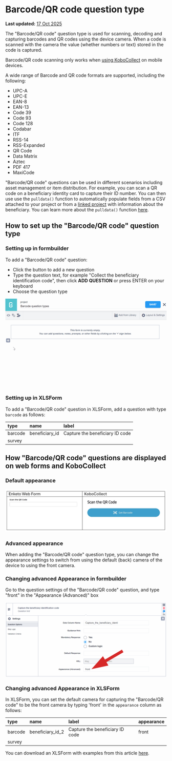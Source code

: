 # Barcode/QR code question type
**Last updated:** <a href="https://github.com/kobotoolbox/docs/blob/b70cdbf084f645b5cefa1a9368456f8f37b7245c/source/barcode_qrcode_questions.md" class="reference">17 Oct 2025</a>


The "Barcode/QR code" question type is used for scanning, decoding and capturing
barcodes and QR codes using the device camera. When a code is scanned with the
camera the value (whether numbers or text) stored in the code is captured.

<p class="note">
  Barcode/QR code scanning only works when <a href="https://support.kobotoolbox.org/kobocollect_on_android_latest.html">using KoboCollect</a> on mobile devices.
</p>

A wide range of Barcode and QR code formats are supported, including the
following:

- UPC-A
- UPC-E
- EAN-8
- EAN-13
- Code 39
- Code 93
- Code 128
- Codabar
- ITF
- RSS-14
- RSS-Expanded
- QR Code
- Data Matrix
- Aztec
- PDF 417
- MaxiCode

"Barcode/QR code" questions can be used in different scenarios including asset
management or item distribution. For example, you can scan a QR code on a
beneficiary identity card to capture their ID number. You can then use use the
`pulldata()` function to automatically populate fields from a CSV attached to
your project or from a [linked project](dynamic_data_attachment.md) with
information about the beneficiary. You can learn more about the `pulldata()`
function [here](https://xlsform.org/en/#how-to-pull-data-from-csv).

## How to set up the "Barcode/QR code" question type

### Setting up in formbuilder

To add a "Barcode/QR code" question:

- Click the <i class="k-icon k-icon-plus"></i> button to add a new question
- Type the question text, for example "Collect the beneficiary identification
  code", then click **ADD QUESTION** or press ENTER on your keyboard
- Choose the question type

![Adding Barcode/QRCode questions](images/barcode_qrcode_questions/adding_barcode_qrcode_questions.gif)

### Setting up in XLSForm

To add a "Barcode/QR code" question in XLSForm, add a question with type
`barcode` as follows:

| type    | name           | label                           |
| :------ | :------------- | :------------------------------ |
| barcode | beneficiary_id | Capture the beneficiary ID code |
| survey  |

## How "Barcode/QR code" questions are displayed on web forms and KoboCollect

### Default appearance

![Default appearance of Barcode/QRCode questions](images/barcode_qrcode_questions/barcode_qrcode_default.png)

### Advanced appearance

When adding the "Barcode/QR code" question type, you can change the appearance
settings to switch from using the default (back) camera of the device to using
the front camera.

### Changing advanced Appearance in formbuilder

Go to the question settings of the "Barcode/QR code" question, and type "front"
in the "Appearance (Advanced)" box

![Changing appearance of Barcode/QRCode questions](images/barcode_qrcode_questions/change_appearance_barcode_qrcode_questions.png)

### Changing advanced Appearance in XLSForm

In XLSForm, you can set the default camera for capturing the "Barcode/QR code"
to be the front camera by typing 'front' in the `appearance` column as follows:

| type    | name             | label                           | appearance |
| :------ | :--------------- | :------------------------------ | :--------- |
| barcode | beneficiary_id_2 | Capture the beneficiary ID code | front      |
| survey  |

<p class="note">
  You can download an XLSForm with examples from this article
  <a
    download
    class="reference"
    href="./_static/files/barcode_qrcode_questions/barcode_qrcode_questions.xlsx"
    >here</a
  >.
</p>
